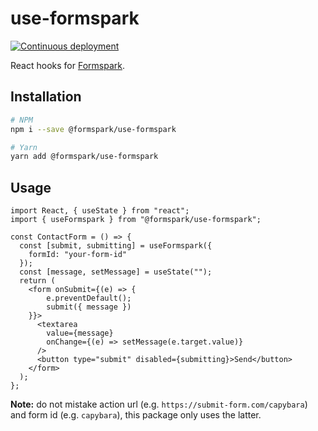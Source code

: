 # use-formspark

[![Continuous deployment](https://github.com/formspark/use-formspark/workflows/Continuous%20deployment/badge.svg)](https://github.com/formspark/use-formspark/actions?query=workflow%3A%22Continuous+deployment%22)

React hooks for [Formspark](https://formspark.io).

## Installation

```bash
# NPM
npm i --save @formspark/use-formspark

# Yarn 
yarn add @formspark/use-formspark
```

## Usage

```tsx
import React, { useState } from "react";
import { useFormspark } from "@formspark/use-formspark";

const ContactForm = () => {
  const [submit, submitting] = useFormspark({
    formId: "your-form-id"
  });
  const [message, setMessage] = useState("");
  return (
    <form onSubmit={(e) => {
        e.preventDefault();
        submit({ message })
    }}>
      <textarea
        value={message}
        onChange={(e) => setMessage(e.target.value)}
      />
      <button type="submit" disabled={submitting}>Send</button>
    </form>
  );
};
```

**Note:** do not mistake action url (e.g. `https://submit-form.com/capybara`) and form id (e.g. `capybara`), this package only uses the latter.
